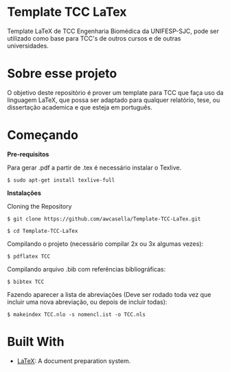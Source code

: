 # Template TCC LaTex

Template LaTeX de TCC Engenharia Biomédica da UNIFESP-SJC, pode ser utilizado como base para TCC's de outros cursos e de outras universidades.

# Sobre esse projeto

O objetivo deste repositório é prover um template para TCC que faça uso da linguagem LaTeX, que possa ser adaptado para qualquer relatório, tese, ou dissertação academica e que esteja em português.

# Começando

**Pre-requisitos**

Para gerar .pdf a partir de .tex é necessário instalar o Texlive.

    $ sudo apt-get install texlive-full

**Instalações**

Cloning the Repository

    $ git clone https://github.com/awcasella/Template-TCC-LaTex.git

    $ cd Template-TCC-LaTex
  
Compilando o projeto (necessário compilar 2x ou 3x algumas vezes):

    $ pdflatex TCC

Compilando arquivo .bib com referências bibliográficas:
    
    $ bibtex TCC

Fazendo aparecer a lista de abreviações (Deve ser rodado toda vez que incluir uma nova abreviação, ou depois de incluir todas):
    
    $ makeindex TCC.nlo -s nomencl.ist -o TCC.nls

# Built With
- [LaTeX](https://www.latex-project.org): A document preparation system.
